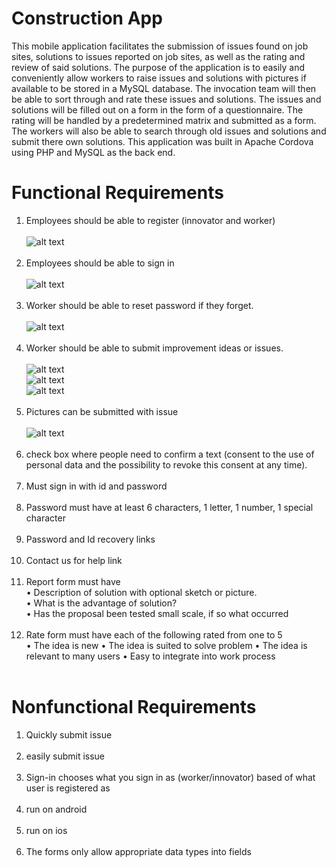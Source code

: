 # Construction App
This mobile application facilitates the submission of issues found on job sites, solutions to issues reported on job sites, as well as the rating and review of said solutions. The purpose of the application is to easily and conveniently allow workers to raise issues and solutions with pictures if available to be stored in a MySQL database. The invocation team will then be able to sort through and rate these issues and solutions. The issues and solutions will be filled out on a form in the form of a questionnaire. The rating will be handled by a predetermined matrix and submitted as a form. The workers will also be able to search through old issues and solutions and submit there own solutions. This application was built in Apache Cordova using PHP and MySQL as the back end.


# Functional Requirements
1. Employees should be able to register (innovator and worker)<br /> <br />
![alt text](https://github.com/humbleguidant/ConstructionApp/blob/master/zublinAppPhotos/register.PNG?raw=true) <br /> <br />
2. Employees should be able to sign in <br /> <br />
![alt text](https://github.com/humbleguidant/ConstructionApp/blob/master/zublinAppPhotos/login.PNG?raw=true) <br /> <br />
3. Worker should be able to reset password if they forget. <br /> <br/>
![alt text](https://github.com/humbleguidant/ConstructionApp/blob/master/zublinAppPhotos/forgotPassword.PNG?raw=true) <br /> <br />
4. Worker should be able to submit improvement ideas or issues. <br /> <br />
![alt text](https://github.com/humbleguidant/ConstructionApp/blob/master/zublinAppPhotos/suggForm1.PNG?raw=true) <br />
![alt text](https://github.com/humbleguidant/ConstructionApp/blob/master/zublinAppPhotos/suggForm2.PNG?raw=true) <br />
![alt text](https://github.com/humbleguidant/ConstructionApp/blob/master/zublinAppPhotos/suggForm3.PNG?raw=true) <br /> <br />
5. Pictures can be submitted with issue <br /> <br/>
![alt text](https://github.com/humbleguidant/ConstructionApp/blob/master/zublinAppPhotos/suggForm4.PNG?raw=true) <br /> <br />
6. check box where people need to confirm a text (consent to the use of personal data
and the possibility to revoke this consent at any time). <br /> <br />
7. Must sign in with id and password <br /> <br />
8. Password must have at least 6 characters, 1 letter, 1 number, 1 special character <br /> <br />
9. Password and Id recovery links <br /> <br />
10. Contact us for help link <br /> <br />
11. Report form must have <br />
  • Description of solution with optional sketch or picture. <br />
  • What is the advantage of solution? <br />
  • Has the proposal been tested small scale, if so what occurred <br /> <br />
12. Rate form must have each of the following rated from one to 5 <br /> 
  • The idea is new
  • The idea is suited to solve problem
  • The idea is relevant to many users
  • Easy to integrate into work process <br /> <br />

# Nonfunctional Requirements
1. Quickly submit issue <br /> <br />
2. easily submit issue <br /> <br />
3. Sign-in chooses what you sign in as (worker/innovator) based of what user is registered as <br /> <br />
4. run on android <br /> <br />
5. run on ios <br /> <br />
6. The forms only allow appropriate data types into fields <br /> <br />
